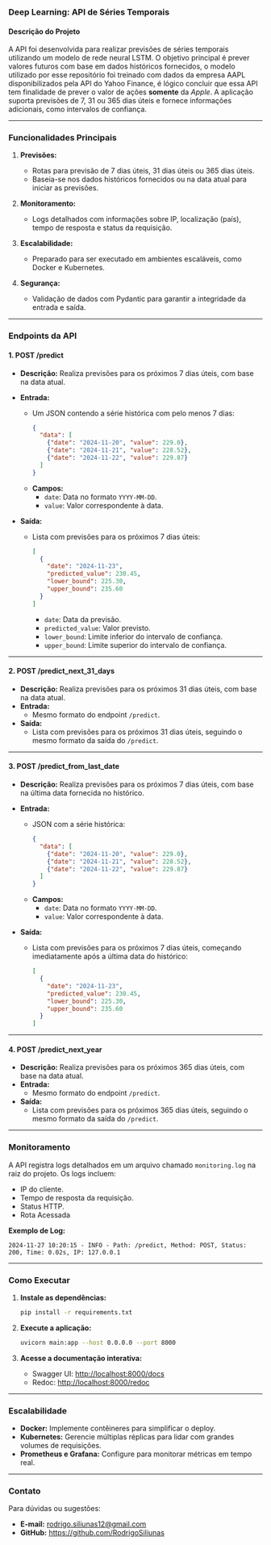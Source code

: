 ### **Deep Learning: API de Séries Temporais**

#### **Descrição do Projeto**
A API foi desenvolvida para realizar previsões de séries temporais utilizando um modelo de rede neural LSTM. O objetivo principal é prever valores futuros com base em dados históricos fornecidos, o modelo utilizado por esse repositório foi treinado com dados da empresa AAPL disponibilizados pela API do Yahoo Finance, é lógico concluir que essa API tem finalidade de prever o valor de ações **somente** da *Apple*. A aplicação suporta previsões de 7, 31 ou 365 dias úteis e fornece informações adicionais, como intervalos de confiança.

---

### **Funcionalidades Principais**
1. **Previsões:**
   - Rotas para previsão de 7 dias úteis, 31 dias úteis ou 365 dias úteis.
   - Baseia-se nos dados históricos fornecidos ou na data atual para iniciar as previsões.

2. **Monitoramento:**
   - Logs detalhados com informações sobre IP, localização (país), tempo de resposta e status da requisição.

3. **Escalabilidade:**
   - Preparado para ser executado em ambientes escaláveis, como Docker e Kubernetes.

4. **Segurança:**
   - Validação de dados com Pydantic para garantir a integridade da entrada e saída.

---

### **Endpoints da API**

#### **1. POST /predict**
- **Descrição:** Realiza previsões para os próximos 7 dias úteis, com base na data atual.
- **Entrada:**
  - Um JSON contendo a série histórica com pelo menos 7 dias:
    ```json
    {
      "data": [
        {"date": "2024-11-20", "value": 229.0},
        {"date": "2024-11-21", "value": 228.52},
        {"date": "2024-11-22", "value": 229.87}
      ]
    }
    ```
  - **Campos:**
    - `date`: Data no formato `YYYY-MM-DD`.
    - `value`: Valor correspondente à data.

- **Saída:**
  - Lista com previsões para os próximos 7 dias úteis:
    ```json
    [
      {
        "date": "2024-11-23",
        "predicted_value": 230.45,
        "lower_bound": 225.30,
        "upper_bound": 235.60
      }
    ]
    ```
    - `date`: Data da previsão.
    - `predicted_value`: Valor previsto.
    - `lower_bound`: Limite inferior do intervalo de confiança.
    - `upper_bound`: Limite superior do intervalo de confiança.

---

#### **2. POST /predict_next_31_days**
- **Descrição:** Realiza previsões para os próximos 31 dias úteis, com base na data atual.
- **Entrada:**
  - Mesmo formato do endpoint `/predict`.
- **Saída:**
  - Lista com previsões para os próximos 31 dias úteis, seguindo o mesmo formato da saída do `/predict`.

---

#### **3. POST /predict_from_last_date**
- **Descrição:** Realiza previsões para os próximos 7 dias úteis, com base na última data fornecida no histórico.
- **Entrada:**
  - JSON com a série histórica:
    ```json
    {
      "data": [
        {"date": "2024-11-20", "value": 229.0},
        {"date": "2024-11-21", "value": 228.52},
        {"date": "2024-11-22", "value": 229.87}
      ]
    }
    ```
  - **Campos:**
    - `date`: Data no formato `YYYY-MM-DD`.
    - `value`: Valor correspondente à data.

- **Saída:**
  - Lista com previsões para os próximos 7 dias úteis, começando imediatamente após a última data do histórico:
    ```json
    [
      {
        "date": "2024-11-23",
        "predicted_value": 230.45,
        "lower_bound": 225.30,
        "upper_bound": 235.60
      }
    ]
    ```

---

#### **4. POST /predict_next_year**
- **Descrição:** Realiza previsões para os próximos 365 dias úteis, com base na data atual.
- **Entrada:**
  - Mesmo formato do endpoint `/predict`.
- **Saída:**
  - Lista com previsões para os próximos 365 dias úteis, seguindo o mesmo formato da saída do `/predict`.

---

### **Monitoramento**
A API registra logs detalhados em um arquivo chamado `monitoring.log` na raiz do projeto. Os logs incluem:
- IP do cliente.
- Tempo de resposta da requisição.
- Status HTTP.
- Rota Acessada

**Exemplo de Log:**
```
2024-11-27 10:20:15 - INFO - Path: /predict, Method: POST, Status: 200, Time: 0.02s, IP: 127.0.0.1
```

---

### **Como Executar**
1. **Instale as dependências:**
   ```bash
   pip install -r requirements.txt
   ```

2. **Execute a aplicação:**
   ```bash
   uvicorn main:app --host 0.0.0.0 --port 8000
   ```

3. **Acesse a documentação interativa:**
   - Swagger UI: [http://localhost:8000/docs](http://localhost:8000/docs)
   - Redoc: [http://localhost:8000/redoc](http://localhost:8000/redoc)

---

### **Escalabilidade**
- **Docker:** Implemente contêineres para simplificar o deploy.
- **Kubernetes:** Gerencie múltiplas réplicas para lidar com grandes volumes de requisições.
- **Prometheus e Grafana:** Configure para monitorar métricas em tempo real.

---

### **Contato**
Para dúvidas ou sugestões:
- **E-mail:** rodrigo.siliunas12@gmail.com
- **GitHub:** https://github.com/RodrigoSiliunas

